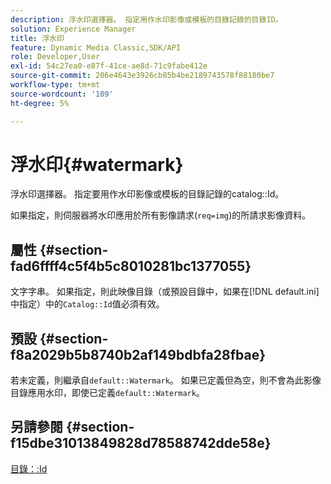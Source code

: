 ```yaml
---
description: 浮水印選擇器。 指定用作水印影像或模板的目錄記錄的目錄ID。
solution: Experience Manager
title: 浮水印
feature: Dynamic Media Classic,SDK/API
role: Developer,User
exl-id: 54c27ea0-e87f-41ce-ae8d-71c9fabe412e
source-git-commit: 206e4643e3926cb85b4be2189743578f88180be7
workflow-type: tm+mt
source-wordcount: '109'
ht-degree: 5%

---
```


# 浮水印{#watermark}

浮水印選擇器。 指定要用作水印影像或模板的目錄記錄的catalog::Id。

如果指定，則伺服器將水印應用於所有影像請求(`req=img`)的所請求影像資料。

## 屬性 {#section-fad6ffff4c5f4b5c8010281bc1377055}

文字字串。 如果指定，則此映像目錄（或預設目錄中，如果在[!DNL default.ini]中指定）中的`Catalog::Id`值必須有效。

## 預設 {#section-f8a2029b5b8740b2af149bdbfa28fbae}

若未定義，則繼承自`default::Watermark`。 如果已定義但為空，則不會為此影像目錄應用水印，即使已定義`default::Watermark`。

## 另請參閱 {#section-f15dbe31013849828d78588742dde58e}

[目錄：:Id](/help/aem-is-ir-api/is-api/image-catalog/image-serving-api-ref/c-image-catalog-reference/c-image-svg-data-reference/c-image-data-reference/r-id-cat.md)
